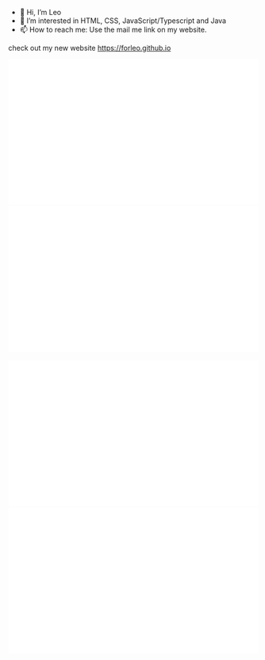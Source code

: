 - 👋 Hi, I’m Leo
- 👀 I’m interested in HTML, CSS, JavaScript/Typescript and Java
- 📫 How to reach me: Use the mail me link on my website.

check out my new website https://forleo.github.io

![](https://raw.githubusercontent.com/forleo/github-stats/master/generated/overview.svg#gh-dark-mode-only)
![](https://raw.githubusercontent.com/forleo/github-stats/master/generated/overview.svg#gh-light-mode-only)

![](https://raw.githubusercontent.com/forleo/github-stats/master/generated/languages.svg#gh-dark-mode-only)
![](https://raw.githubusercontent.com/forleo/github-stats/master/generated/languages.svg#gh-light-mode-only)
